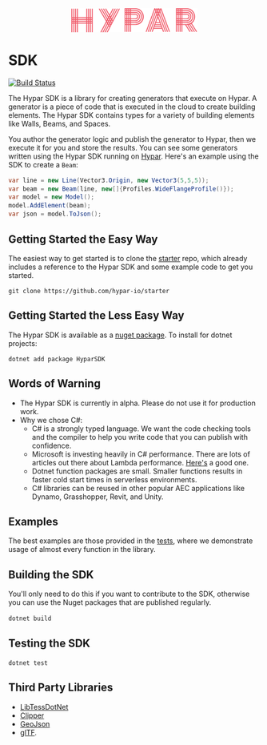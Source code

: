 <img src="./hypar_logo.svg" width="300px" style="display: block;margin-left: auto;margin-right: auto;width: 50%;">

# SDK
[![Build Status](https://travis-ci.org/hypar-io/sdk.svg?branch=master)](https://travis-ci.org/hypar-io/sdk)

The Hypar SDK is a library for creating generators that execute on Hypar. A generator is a piece of code that is executed in the cloud to create building elements. The Hypar SDK contains types for a variety of building elements like Walls, Beams, and Spaces.

You author the generator logic and publish the generator to Hypar, then we execute it for you and store the results. You can see some generators written using the Hypar SDK running on [Hypar](https://hypar.io/functions). Here's an example using the SDK to create a `Beam`:
```c#
var line = new Line(Vector3.Origin, new Vector3(5,5,5));
var beam = new Beam(line, new[]{Profiles.WideFlangeProfile()});
var model = new Model();
model.AddElement(beam);
var json = model.ToJson();
```

## Getting Started the Easy Way
The easiest way to get started is to clone the [starter](https://github.com/hypar-io/starter) repo, which already includes a reference to the Hypar SDK and some example code to get you started.
```
git clone https://github.com/hypar-io/starter
```

## Getting Started the Less Easy Way
The Hypar SDK is available as a [nuget package](https://www.nuget.org/packages/HyparSDK).
To install for dotnet projects:
```
dotnet add package HyparSDK
```

## Words of Warning
- The Hypar SDK is currently in alpha. Please do not use it for production work.
- Why we chose C#:
  - C# is a strongly typed language. We want the code checking tools and the compiler to help you write code that you can publish with confidence. 
  - Microsoft is investing heavily in C# performance. There are lots of articles out there about Lambda performance. [Here's](https://read.acloud.guru/comparing-aws-lambda-performance-of-node-js-python-java-c-and-go-29c1163c2581) a good one.
  - Dotnet function packages are small. Smaller functions results in faster cold start times in serverless environments.
  - C# libraries can be reused in other popular AEC applications like Dynamo, Grasshopper, Revit, and Unity.

## Examples
The best examples are those provided in the [tests](https://github.com/hypar-io/sdk/tree/master/csharp/test/Hypar.SDK.Tests), where we demonstrate usage of almost every function in the library.

## Building the SDK
You'll only need to do this if you want to contribute to the SDK, otherwise you can use the Nuget packages that are published regularly.

`dotnet build`

## Testing the SDK
`dotnet test`

## Third Party Libraries

- [LibTessDotNet](https://github.com/speps/LibTessDotNet)  
- [Clipper](http://www.angusj.com/delphi/clipper.php)
- [GeoJson](http://geojson.org/)
- [glTF](https://www.khronos.org/gltf/).
